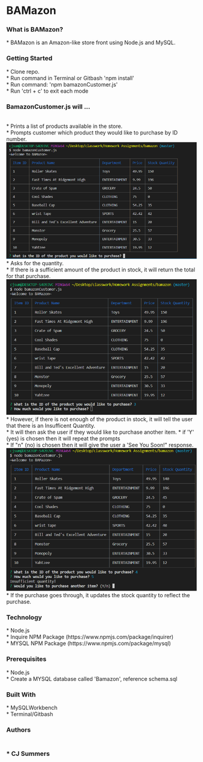 # BAMazon

<h3>What is BAMazon?</h3>
* BAMazon is an Amazon-like store front using Node.js and MySQL.

<h3>Getting Started</h3>
* Clone repo.
<br>
* Run command in Terminal or Gitbash 'npm install'
<br>
* Run command: 'npm bamazonCustomer.js'
<br>
* Run 'ctrl + c' to exit each mode

<h3>BamazonCustomer.js will ...</h3>
<br>
* Prints a list of products available in the store.
<br>
* Prompts customer which product they would like to purchase by ID number.
<br>
<img src = "images/bamazonCustomerview1.PNG">
<br>
* Asks for the quantity.
<br>
* If there is a sufficient amount of the product in stock, it will return the total for that purchase.
<img src = "images/bamazonCustomerview2.PNG">
<br>
* However, if there is not enough of the product in stock, it will tell the user that there is an Insufficent Quantity. 
<br>
* It will then ask the user if they would like to purchase another item.
* if 'Y' (yes) is chosen then it will repeat the prompts
<br>
* If "n" (no) is chosen then it will give the user a 'See You Soon!" response.
<br>
<img src ="images/bamazonCustomerview3.PNG">
<br>
* If the purchase goes through, it updates the stock quantity to reflect the purchase.
<br>

<h3>Technology</h3>
* Node.js
<br>
* Inquire NPM Package (https://www.npmjs.com/package/inquirer)
<br>
* MYSQL NPM Package (https://www.npmjs.com/package/mysql)

<h3>Prerequisites</h3>
* Node.js 
<br>
* Create a MYSQL database called 'Bamazon', reference schema.sql

<h3>Built With</h3>
* MySQLWorkbench
<br>
* Terminal/Gitbash

<h3>Authors<h3>
<br>
* CJ Summers
